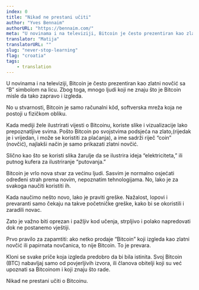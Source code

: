 ```yaml
---
index: 0
title: "Nikad ne prestani učiti"
author: "Yves Bennaim"
authorURL: "https://bennaim.com/"
meta: "U novinama i na televiziji, Bitcoin je često prezentiran kao zlatni novčić sa “B” simbolom na licu. Zbog toga, mnogo ljudi koji ne znaju što je Bitcoin misle da tako zapravo i izgleda..."
translator: "Matija"
translatorURL: ""
slug: "never-stop-learning"
flag: "croatia"
tags:
    - translation
---
```


U novinama i na televiziji, Bitcoin je često prezentiran kao zlatni novčić sa “B” simbolom na licu. Zbog toga, mnogo ljudi koji ne znaju što je Bitcoin misle da tako zapravo i izgleda.

No u stvarnosti, Bitcoin je samo računalni kôd, softverska mreža koja ne postoji u fizičkom obliku. 

Kada mediji žele ilustrirati vijesti o Bitcoinu, koriste slike i vizualizacije lako prepoznatljive svima. Pošto Bitcoin po svojstvima podsjeća na zlato,(rijedak je i vrijedan, i može se koristiti za plaćanja), a ime sadrži riječ “coin” (novčić), najlakši način je samo prikazati zlatni novčić.

Slično kao što se koristi slika žarulje da se ilustrira ideja “elektriciteta,” ili putnog kufera za ilustriranje “putovanja.”

Bitcoin je vrlo nova stvar za većinu ljudi. Sasvim je normalno osjećati određeni strah prema novim, nepoznatim tehnologijama. No, lako je za svakoga naučiti koristiti ih.

Kada naučimo nešto novo, lako je praviti greške. Nažalost, lopovi i prevaranti samo čekaju na takve početničke greške, kako bi se okoristili i zaradili novac.

Zato je važno biti oprezan i pažljiv kod učenja, strpljivo i polako napredovati dok ne postanemo vještiji.

Prvo pravilo za zapamtiti: ako netko prodaje “Bitcoin” koji izgleda kao zlatni novčić ili papirnata novčanica, to nije Bitcoin. To je prevara.

Kloni se svake priče koja izgleda predobro da bi bila istinita. Svoj Bitcoin (BTC) nabavljaj samo od povjerljivih izvora, ili članova obitelji koji su već upoznati sa Bitcoinom i koji znaju što rade.

Nikad ne prestani učiti o Bitcoinu. 
